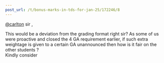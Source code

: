 ```yaml
---
post_url: /t/bonus-marks-in-tds-for-jan-25/172246/8
---
```

[@carlton](/u/carlton) sir ,

This would be a deviation from the grading format right sir? As some of us were proactive and closed the 4 GA requirement earlier, if such extra weightage is given to a certain GA unannounced then how is it fair on the other students ?  
Kindly consider
